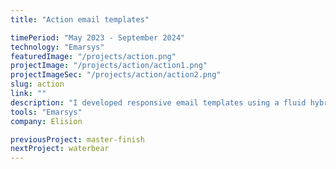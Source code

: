 ```yaml
---
title: "Action email templates"

timePeriod: "May 2023 - September 2024"
technology: "Emarsys"
featuredImage: "/projects/action.png"
projectImage: "/projects/action/action1.png"
projectImageSec: "/projects/action/action2.png"
slug: action
link: ""
description: "I developed responsive email templates using a fluid hybrid coding approach, ensuring compatibility across various email clients and devices. This technique combines fluid layouts with fixed elements, providing optimal display on both desktop and mobile environments.Implementation of rounded corners buttons with dynamic width for all email clients. Conditional display of elements using 'Emarsys scripting language'. Manipulation with data using custom varaibles as feature of VCE Product search plugin. Integrated multilingual plugins to enhance user experience. Implementation of styles for dark-mode."
tools: "Emarsys"
company: Elision

previousProject: master-finish
nextProject: waterbear
---
```

